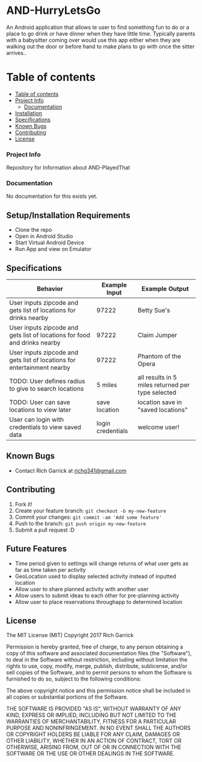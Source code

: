 # AND-HurryLetsGo

An Android application that allows te user to find something fun to do or a place to go drink or have dinner when they have little time.  Typically parents with a babysitter coming over would use this app either when they are walking out the door or before hand to make plans to go with once the sitter arrives..

Table of contents
=================

  * [Table of contents](#table-of-contents)
  * [Project Info](#project-info)
    * [Documentation](#documentation)
  * [Installation](#installation)
  * [Specifications](#specifications)
  * [Known Bugs](#known-bugs)
  * [Contributing](#contributing)
  * [License](#license)

### Project Info

  Repository for Information about AND-PlayedThat

### Documentation

  No documentation for this exists yet.

## Setup/Installation Requirements

* Clone the repo
* Open in Android Studio
* Start Virtual Android Device
* Run App and view on Emulator


## Specifications

| Behavior      | Example Input         | Example Output        |
| ------------- | ------------- | ------------- |
| User inputs zipcode and gets list of locations for drinks nearby |  97222 | Betty Sue's  |
| User inputs zipcode and gets list of locations for food and drinks nearby | 97222 | Claim Jumper  |
| User inputs zipcode and gets list of locations for entertainment nearby | 97222 | Phantom of the Opera  |
| TODO: User defines radius to give to search locations | 5 miles | all results in 5 miles returned per type selected |
| TODO: User can save locations to view later | save location | location save in "saved locations" |
| User can login with credentials to view saved data | login credentials | welcome user! |


## Known Bugs
* Contact Rich Garrick at <richg341@gmail.com>

## Contributing

1. Fork it!
2. Create your feature branch: `git checkout -b my-new-feature`
3. Commit your changes: `git commit -am 'Add some feature'`
4. Push to the branch: `git push origin my-new-feature`
5. Submit a pull request :D

## Future Features

*   Time period given to settings will change returns of what user gets as far as time taken per activity
*   GeoLocation used to display selected activity instead of inputted location
*   Allow user to share planned activity with another user
*   Allow users to submit ideas to each other for pre-planning activity
*   Allow user to place reservations throughapp to determined location


## License
The MIT License (MIT)
Copyright 2017 Rich Garrick

Permission is hereby granted, free of charge, to any person obtaining a copy of this software and associated documentation files (the "Software"), to deal in the Software without restriction, including without limitation the rights to use, copy, modify, merge, publish, distribute, sublicense, and/or sell copies of the Software, and to permit persons to whom the Software is furnished to do so, subject to the following conditions:

The above copyright notice and this permission notice shall be included in all copies or substantial portions of the Software.

THE SOFTWARE IS PROVIDED "AS IS", WITHOUT WARRANTY OF ANY KIND, EXPRESS OR IMPLIED, INCLUDING BUT NOT LIMITED TO THE WARRANTIES OF MERCHANTABILITY, FITNESS FOR A PARTICULAR PURPOSE AND NONINFRINGEMENT. IN NO EVENT SHALL THE AUTHORS OR COPYRIGHT HOLDERS BE LIABLE FOR ANY CLAIM, DAMAGES OR OTHER LIABILITY, WHETHER IN AN ACTION OF CONTRACT, TORT OR OTHERWISE, ARISING FROM, OUT OF OR IN CONNECTION WITH THE SOFTWARE OR THE USE OR OTHER DEALINGS IN THE SOFTWARE.